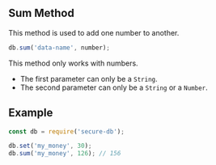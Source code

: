 ## Sum Method

This method is used to add one number to another. 

```javascript
db.sum('data-name', number);
```

This method only works with numbers.
* The first parameter can only be a `String`.
* The second parameter can only be a `String` or a `Number`.

## Example

```javascript
const db = require('secure-db');

db.set('my_money', 30);
db.sum('my_money', 126); // 156
```
